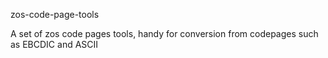 zos-code-page-tools

A set of zos code pages tools, handy for conversion from codepages such as EBCDIC and ASCII
